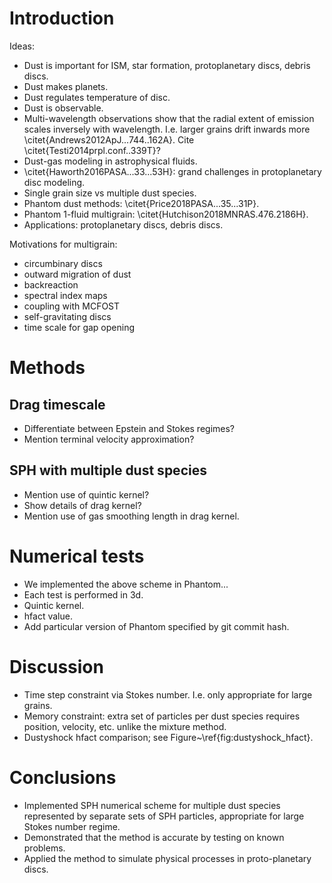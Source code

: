 # Introduction

Ideas:

- Dust is important for ISM, star formation, protoplanetary discs, debris discs.
- Dust makes planets.
- Dust regulates temperature of disc.
- Dust is observable.
- Multi-wavelength observations show that the radial extent of emission scales inversely with wavelength. I.e. larger grains drift inwards more \citet{Andrews2012ApJ...744..162A}. Cite \citet{Testi2014prpl.conf..339T}?
- Dust-gas modeling in astrophysical fluids.
- \citet{Haworth2016PASA...33...53H}: grand challenges in protoplanetary disc modeling.
- Single grain size vs multiple dust species.
- Phantom dust methods: \citet{Price2018PASA...35...31P}.
- Phantom 1-fluid multigrain: \citet{Hutchison2018MNRAS.476.2186H}.
- Applications: protoplanetary discs, debris discs.

Motivations for multigrain:

- circumbinary discs
- outward migration of dust
- backreaction
- spectral index maps
- coupling with MCFOST
- self-gravitating discs
- time scale for gap opening

# Methods

## Drag timescale

- Differentiate between Epstein and Stokes regimes?
- Mention terminal velocity approximation?

## SPH with multiple dust species

- Mention use of quintic kernel?
- Show details of drag kernel?
- Mention use of gas smoothing length in drag kernel.

# Numerical tests

- We implemented the above scheme in Phantom...
- Each test is performed in 3d.
- Quintic kernel.
- hfact value.
- Add particular version of Phantom specified by git commit hash.

# Discussion

- Time step constraint via Stokes number. I.e. only appropriate for large grains.
- Memory constraint: extra set of particles per dust species requires position, velocity, etc. unlike the mixture method.
- Dustyshock hfact comparison; see Figure~\ref{fig:dustyshock_hfact}.

# Conclusions

- Implemented SPH numerical scheme for multiple dust species represented by separate sets of SPH particles, appropriate for large Stokes number regime.
- Demonstrated that the method is accurate by testing on known problems.
- Applied the method to simulate physical processes in proto-planetary discs.
